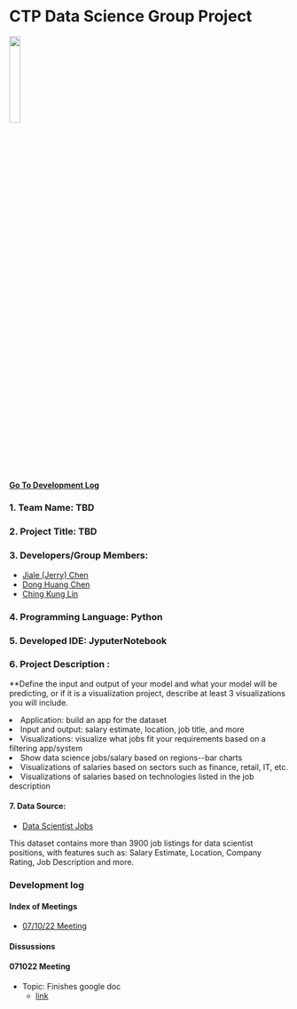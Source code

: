 # CTP Data Science Group Project
<p align="left">
<img src="https://media-exp1.licdn.com/dms/image/C4E0BAQE2heJzO0qrMA/company-logo_200_200/0/1657824337700?e=2147483647&v=beta&t=lOco_8ge4JOQea6C5JBXpuieNKbVoi6q-WLzIo7aTJY" width=20%>
</p>

#### [Go To Development Log](#Development-log)

### 1. Team Name: TBD 
### 2. Project Title: TBD 
### 3. Developers/Group Members:    
- [Jiale (Jerry) Chen](https://www.linkedin.com/in/jiale-jerry-chen/)
- [Dong Huang Chen](https://www.linkedin.com/in/dong-huang-chen/)        
- [Ching Kung Lin](https://www.linkedin.com/in/chingkung310/)       

### 4. Programming Language: Python

### 5. Developed IDE: JyputerNotebook

### 6. Project Description :
<p>
**Define the input and output of your model and what your model will be predicting, or if it is a visualization project, describe at least 3 visualizations you will include.

<li>Application: build an app for the dataset</li>
<li>Input and output: salary estimate, location, job title, and more</li>
<li>Visualizations: visualize what jobs fit your requirements based on a filtering app/system</li>

<li>Show data science jobs/salary based on regions--bar charts</li>
<li>Visualizations of salaries based on sectors such as finance, retail, IT, etc.</li>
<li>Visualizations of salaries based on technologies listed in the job description</li>
</p>

#### 7. Data Source: 
- [Data Scientist Jobs](https://www.kaggle.com/datasets/andrewmvd/data-scientist-jobs)
<p>This dataset contains more than 3900 job listings for data scientist positions, with features such as: Salary Estimate, Location, Company Rating, Job Description and more.
</p>

### Development log

#### Index of Meetings
- [07/10/22 Meeting](#071022-Meeting)

#### Dissussions
#### 071022 Meeting
- Topic: Finishes google doc
  - [link](https://docs.google.com/document/d/14zOF2lpeaLmrz-pu4IraAosDAAVrIYAjxrhn7c_PFT8/)
